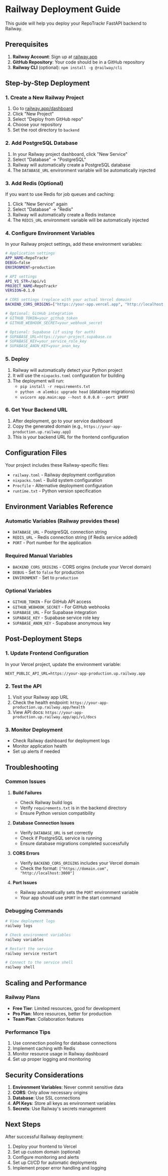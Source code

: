 # Railway Deployment Guide

This guide will help you deploy your RepoTrackr FastAPI backend to Railway.

## Prerequisites

1. **Railway Account**: Sign up at [railway.app](https://railway.app)
2. **GitHub Repository**: Your code should be in a GitHub repository
3. **Railway CLI** (optional): `npm install -g @railway/cli`

## Step-by-Step Deployment

### 1. Create a New Railway Project

1. Go to [railway.app/dashboard](https://railway.app/dashboard)
2. Click "New Project"
3. Select "Deploy from GitHub repo"
4. Choose your repository
5. Set the root directory to `backend`

### 2. Add PostgreSQL Database

1. In your Railway project dashboard, click "New Service"
2. Select "Database" → "PostgreSQL"
3. Railway will automatically create a PostgreSQL database
4. The `DATABASE_URL` environment variable will be automatically injected

### 3. Add Redis (Optional)

If you want to use Redis for job queues and caching:

1. Click "New Service" again
2. Select "Database" → "Redis"
3. Railway will automatically create a Redis instance
4. The `REDIS_URL` environment variable will be automatically injected

### 4. Configure Environment Variables

In your Railway project settings, add these environment variables:

```bash
# Application settings
APP_NAME=RepoTrackr
DEBUG=false
ENVIRONMENT=production

# API settings
API_V1_STR=/api/v1
PROJECT_NAME=RepoTrackr
VERSION=0.1.0

# CORS settings (replace with your actual Vercel domain)
BACKEND_CORS_ORIGINS=["https://your-app.vercel.app", "http://localhost:3000"]

# Optional: GitHub integration
# GITHUB_TOKEN=your_github_token
# GITHUB_WEBHOOK_SECRET=your_webhook_secret

# Optional: Supabase (if using for auth)
# SUPABASE_URL=https://your-project.supabase.co
# SUPABASE_KEY=your_service_role_key
# SUPABASE_ANON_KEY=your_anon_key
```

### 5. Deploy

1. Railway will automatically detect your Python project
2. It will use the `nixpacks.toml` configuration for building
3. The deployment will run:
   - `pip install -r requirements.txt`
   - `python -m alembic upgrade head` (database migrations)
   - `uvicorn app.main:app --host 0.0.0.0 --port $PORT`

### 6. Get Your Backend URL

1. After deployment, go to your service dashboard
2. Copy the generated domain (e.g., `https://your-app-production.up.railway.app`)
3. This is your backend URL for the frontend configuration

## Configuration Files

Your project includes these Railway-specific files:

- `railway.toml` - Railway deployment configuration
- `nixpacks.toml` - Build system configuration
- `Procfile` - Alternative deployment configuration
- `runtime.txt` - Python version specification

## Environment Variables Reference

### Automatic Variables (Railway provides these)
- `DATABASE_URL` - PostgreSQL connection string
- `REDIS_URL` - Redis connection string (if Redis service added)
- `PORT` - Port number for the application

### Required Manual Variables
- `BACKEND_CORS_ORIGINS` - CORS origins (include your Vercel domain)
- `DEBUG` - Set to `false` for production
- `ENVIRONMENT` - Set to `production`

### Optional Variables
- `GITHUB_TOKEN` - For GitHub API access
- `GITHUB_WEBHOOK_SECRET` - For GitHub webhooks
- `SUPABASE_URL` - For Supabase integration
- `SUPABASE_KEY` - Supabase service role key
- `SUPABASE_ANON_KEY` - Supabase anonymous key

## Post-Deployment Steps

### 1. Update Frontend Configuration

In your Vercel project, update the environment variable:
```
NEXT_PUBLIC_API_URL=https://your-app-production.up.railway.app
```

### 2. Test the API

1. Visit your Railway app URL
2. Check the health endpoint: `https://your-app-production.up.railway.app/health`
3. View API docs: `https://your-app-production.up.railway.app/api/v1/docs`

### 3. Monitor Deployment

- Check Railway dashboard for deployment logs
- Monitor application health
- Set up alerts if needed

## Troubleshooting

### Common Issues

1. **Build Failures**
   - Check Railway build logs
   - Verify `requirements.txt` is in the backend directory
   - Ensure Python version compatibility

2. **Database Connection Issues**
   - Verify `DATABASE_URL` is set correctly
   - Check if PostgreSQL service is running
   - Ensure database migrations completed successfully

3. **CORS Errors**
   - Verify `BACKEND_CORS_ORIGINS` includes your Vercel domain
   - Check the format: `["https://domain.com", "http://localhost:3000"]`

4. **Port Issues**
   - Railway automatically sets the `PORT` environment variable
   - Your app should use `$PORT` in the start command

### Debugging Commands

```bash
# View deployment logs
railway logs

# Check environment variables
railway variables

# Restart the service
railway service restart

# Connect to the service shell
railway shell
```

## Scaling and Performance

### Railway Plans
- **Free Tier**: Limited resources, good for development
- **Pro Plan**: More resources, better for production
- **Team Plan**: Collaboration features

### Performance Tips
1. Use connection pooling for database connections
2. Implement caching with Redis
3. Monitor resource usage in Railway dashboard
4. Set up proper logging and monitoring

## Security Considerations

1. **Environment Variables**: Never commit sensitive data
2. **CORS**: Only allow necessary origins
3. **Database**: Use SSL connections
4. **API Keys**: Store all keys as environment variables
5. **Secrets**: Use Railway's secrets management

## Next Steps

After successful Railway deployment:
1. Deploy your frontend to Vercel
2. Set up custom domain (optional)
3. Configure monitoring and alerts
4. Set up CI/CD for automatic deployments
5. Implement proper error handling and logging
